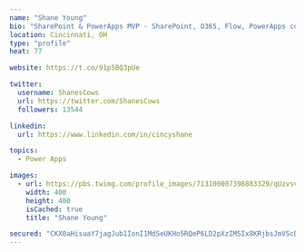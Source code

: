```yaml
---
name: "Shane Young"
bio: "SharePoint & PowerApps MVP - SharePoint, O365, Flow, PowerApps consulting? @PowerApps911 | Pure Snark? You found it."
location: Cincinnati, OH
type: "profile"
heat: 77

website: https://t.co/91p5BQ3pUe

twitter:
  username: ShanesCows
  url: https://twitter.com/ShanesCows
  followers: 13544

linkedin:
  url: https://www.linkedin.com/in/cincyshane

topics:
  - Power Apps

images:
  - url: https://pbs.twimg.com/profile_images/713100007398883329/qUzvsvQ3_400x400.jpg
    width: 400
    height: 400
    isCached: true
    title: "Shane Young"

secured: "CKX0aHisuaY7jagJub1IonI1MdSeUKHo5RQeP6LD2pXzIMSIx8KRjbsJmVScDySWZTQM9wAopXBybW2NafbXsqA1yqewF/RB3Xbl7JG7U15gAxHEPfApVUue5cj6K0F/emvT2iYyvaI/xbLvAb6NvFWizM4HrGV5HplSe6gvmpkriDEGNaPC8C5xN+e/6RPYMu0jzt1DownRHARUdru7qbWdsIM4C+0yV2gu3I+yMy1Er5GMNY9i0jE26KNw5vxg8XTbhYYnnM+OK2Ky7GgsJ6l0uqUtiVsp4Yrl6zGyjJsVm6PeL5OH5REC0XZQg7EyGaNkuwPJ1SsqhZdC3+xPVg8c/mZxqPxV/IEPejtQLwv3Z7lYyhyEfB4h6cDf6dshaHW5L881HJhIAoadQA/cZcD4IaQT31iDhdf13kKTgRE=;UcAxvRsTlUOjTvHMGTSxGA=="
---
```


